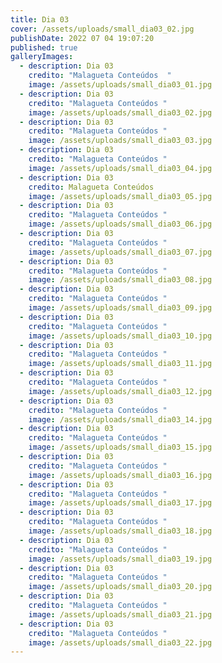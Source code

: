 ```yaml
---
title: Dia 03
cover: /assets/uploads/small_dia03_02.jpg
publishDate: 2022 07 04 19:07:20
published: true
galleryImages:
  - description: Dia 03
    credito: "Malagueta Conteúdos  "
    image: /assets/uploads/small_dia03_01.jpg
  - description: Dia 03
    credito: "Malagueta Conteúdos "
    image: /assets/uploads/small_dia03_02.jpg
  - description: Dia 03
    credito: "Malagueta Conteúdos "
    image: /assets/uploads/small_dia03_03.jpg
  - description: Dia 03
    credito: "Malagueta Conteúdos "
    image: /assets/uploads/small_dia03_04.jpg
  - description: Dia 03
    credito: Malagueta Conteúdos
    image: /assets/uploads/small_dia03_05.jpg
  - description: Dia 03
    credito: "Malagueta Conteúdos "
    image: /assets/uploads/small_dia03_06.jpg
  - description: Dia 03
    credito: "Malagueta Conteúdos "
    image: /assets/uploads/small_dia03_07.jpg
  - description: Dia 03
    credito: "Malagueta Conteúdos "
    image: /assets/uploads/small_dia03_08.jpg
  - description: Dia 03
    credito: "Malagueta Conteúdos "
    image: /assets/uploads/small_dia03_09.jpg
  - description: Dia 03
    credito: "Malagueta Conteúdos "
    image: /assets/uploads/small_dia03_10.jpg
  - description: Dia 03
    credito: "Malagueta Conteúdos "
    image: /assets/uploads/small_dia03_11.jpg
  - description: Dia 03
    credito: "Malagueta Conteúdos "
    image: /assets/uploads/small_dia03_12.jpg
  - description: Dia 03
    credito: "Malagueta Conteúdos "
    image: /assets/uploads/small_dia03_14.jpg
  - description: Dia 03
    credito: "Malagueta Conteúdos "
    image: /assets/uploads/small_dia03_15.jpg
  - description: Dia 03
    credito: "Malagueta Conteúdos "
    image: /assets/uploads/small_dia03_16.jpg
  - description: Dia 03
    credito: "Malagueta Conteúdos "
    image: /assets/uploads/small_dia03_17.jpg
  - description: Dia 03
    credito: "Malagueta Conteúdos "
    image: /assets/uploads/small_dia03_18.jpg
  - description: Dia 03
    credito: "Malagueta Conteúdos "
    image: /assets/uploads/small_dia03_19.jpg
  - description: Dia 03
    credito: "Malagueta Conteúdos "
    image: /assets/uploads/small_dia03_20.jpg
  - description: Dia 03
    credito: "Malagueta Conteúdos "
    image: /assets/uploads/small_dia03_21.jpg
  - description: Dia 03
    credito: "Malagueta Conteúdos "
    image: /assets/uploads/small_dia03_22.jpg
---
```

